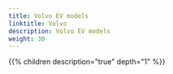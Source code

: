 ```yaml
---
title: Volvo EV models
linktitle: Volvo
description: Volvo EV models
weight: 30
---
```

{{% children description="true" depth="1" %}}
